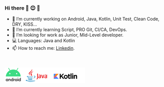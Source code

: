 ### Hi there 👋 😊  🙏

- 🔭 I’m currently working on Android, Java, Kotlin, Unit Test, Clean Code, DRY, KISS...
- 🌱 I’m currently learning Script, PRO Git, CI/CA, DevOps.
- 👯 I’m looking for work as Junior, Mid-Level developer.
- 💻 Languages: Java and Kotlin
- 📫 How to reach me: [Linkedin](https://www.linkedin.com/in/jesusrojoprogramador/).

\
\
![Android-Java-Kotlin](https://github.com/jesusrojo/jesusrojo/blob/main/android-java-kotlin256.png)

<!--
**bitlibitloque/bitlibitloque** is a ✨ _special_ ✨ repository because its `README.md` (this file) appears on your GitHub profile.

Here are some ideas to get you started:

- 🔭 I’m currently working on ...
- 🌱 I’m currently learning ...
- 👯 I’m looking to collaborate on ...
- 🤔 I’m looking for help with ...
- 💬 Ask me about ...
- 📫 How to reach me: ...
- 😄 Pronouns: ...
- ⚡ Fun fact: ...
-->
